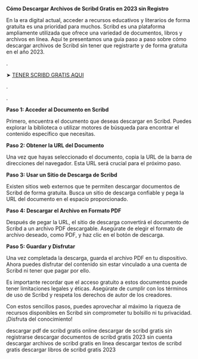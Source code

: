 <div class="group final-completion w-full text-token-text-primary border-b border-black/10 gizmo:border-0 dark:border-gray-900/50 gizmo:dark:border-0 bg-gray-50 gizmo:bg-transparent dark:bg-[#444654] gizmo:dark:bg-transparent" data-testid="conversation-turn-3">
<div class="p-4 justify-center text-base md:gap-6 md:py-6 m-auto">
<div class="flex flex-1 gap-4 text-base mx-auto md:gap-6 gizmo:gap-3 gizmo:md:px-5 gizmo:lg:px-1 gizmo:xl:px-5 md:max-w-2xl lg:max-w-[38rem] gizmo:md:max-w-3xl gizmo:lg:max-w-[40rem] gizmo:xl:max-w-[48rem] xl:max-w-3xl }">
<div class="relative flex w-[calc(100%-50px)] flex-col gizmo:w-full lg:w-[calc(100%-115px)] agent-turn">
<div class="flex-col gap-1 md:gap-3">
<div class="flex flex-grow flex-col gap-3 max-w-full">
<div class="min-h-[20px] flex flex-col items-start gap-3 whitespace-pre-wrap break-words overflow-x-auto">
<div class="markdown prose w-full break-words dark:prose-invert light">

<strong>Cómo Descargar Archivos de Scribd Gratis en 2023 sin Registro</strong>

En la era digital actual, acceder a recursos educativos y literarios de forma gratuita es una prioridad para muchos. Scribd es una plataforma ampliamente utilizada que ofrece una variedad de documentos, libros y archivos en línea. Aquí te presentamos una guía paso a paso sobre cómo descargar archivos de Scribd sin tener que registrarte y de forma gratuita en el año 2023.

.

➤ [TENER SCRIBD GRATIS AQUI](http://azpremiumax.com/to/descargar4scribd)

.

.

<strong>Paso 1: Acceder al Documento en Scribd</strong>

Primero, encuentra el documento que deseas descargar en Scribd. Puedes explorar la biblioteca o utilizar motores de búsqueda para encontrar el contenido específico que necesitas.

<strong>Paso 2: Obtener la URL del Documento</strong>

Una vez que hayas seleccionado el documento, copia la URL de la barra de direcciones del navegador. Esta URL será crucial para el próximo paso.

<strong>Paso 3: Usar un Sitio de Descarga de Scribd</strong>

Existen sitios web externos que te permiten descargar documentos de Scribd de forma gratuita. Busca un sitio de descarga confiable y pega la URL del documento en el espacio proporcionado.

<strong>Paso 4: Descargar el Archivo en Formato PDF</strong>

Después de pegar la URL, el sitio de descarga convertirá el documento de Scribd a un archivo PDF descargable. Asegúrate de elegir el formato de archivo deseado, como PDF, y haz clic en el botón de descarga.

<strong>Paso 5: Guardar y Disfrutar</strong>

Una vez completada la descarga, guarda el archivo PDF en tu dispositivo. Ahora puedes disfrutar del contenido sin estar vinculado a una cuenta de Scribd ni tener que pagar por ello.

Es importante recordar que el acceso gratuito a estos documentos puede tener limitaciones legales y éticas. Asegúrate de cumplir con los términos de uso de Scribd y respeta los derechos de autor de los creadores.

Con estos sencillos pasos, puedes aprovechar al máximo la riqueza de recursos disponibles en Scribd sin comprometer tu bolsillo ni tu privacidad. ¡Disfruta del conocimiento!

</div>
</div>
</div>
</div>
</div>
</div>
</div>
</div>

descargar pdf de scribd gratis online
descargar de scribd gratis sin registrarse
descargar documentos de scribd gratis 2023 sin cuenta
descargar archivos de scribd gratis en linea
descargar textos de scribd gratis
descargar libros de scribd gratis 2023

